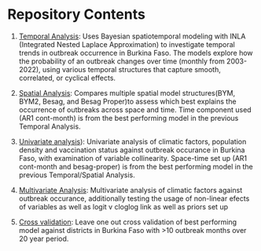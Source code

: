 

# Repository Contents
1. [Temporal Analysis](https://github.com/molly-cliff/Burkina-Faso-meningitis-outbreaks-INLA/blob/main/1.Temporal-analysis.R): Uses Bayesian spatiotemporal modeling with INLA (Integrated Nested Laplace Approximation) to investigate temporal trends in outbreak occurrence in Burkina Faso. The models explore how the probability of an outbreak changes over time (monthly from 2003-2022), using various temporal structures that capture smooth, correlated, or cyclical effects.

2. [Spatial Analysis](https://github.com/molly-cliff/Burkina-Faso-meningitis-outbreaks-INLA/blob/main/Spatial-analysis.R): Compares multiple spatial model structures(BYM, BYM2, Besag, and Besag Proper)to assess which best explains the occurrence of outbreaks across space and time. Time component used (AR1 cont-month) is from the best performing model in the previous Temporal Analysis. 

3. [Univariate analysis](https://github.com/molly-cliff/Burkina-Faso-meningitis-outbreaks-INLA/blob/main/3.%20Univariate%20analysis)): Univariate analysis of climatic factors, population density and vaccination status against outbreak occurance in Burkina Faso, with examination of variable collinearity. Space-time set up (AR1 cont-month and besag-proper) is from the best performing model in the previous Temporal/Spatial Analysis. 

4. [Multivariate Analysis](https://github.com/molly-cliff/Burkina-Faso-meningitis-outbreaks-INLA/blob/main/4.%20Multivariate%20analysis.R): Multivariate analysis of climatic factors against outbreak occurance, additionally testing the usage of non-linear efects of variables as well as logit v cloglog link as well as priors set up
  
5. [Cross validation](https://github.com/molly-cliff/Burkina-Faso-meningitis-outbreaks-INLA/blob/main/5.%20Cross%20validation.R): Leave one out cross validation of best performing model against districts in Burkina Faso with >10 outbreak months over 20 year period.

